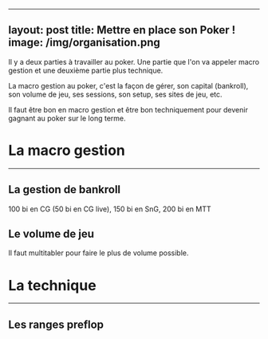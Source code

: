 
---
layout: post
title: Mettre en place son Poker !
image: /img/organisation.png
---
Il y a deux parties à travailler au poker. Une partie que l'on va appeler macro gestion et  une deuxième partie plus technique.

La macro gestion au poker, c'est la façon de gérer, son capital (bankroll), son volume de jeu, ses sessions, son setup, ses sites de jeu, etc.

Il faut être bon en macro gestion et être bon techniquement pour devenir gagnant au poker sur le long terme.

# La macro gestion
---
## La gestion de bankroll
100 bi en CG (50 bi en CG live), 150 bi en SnG, 200 bi en MTT

## Le volume de jeu
Il faut multitabler pour faire le plus de volume possible.

# La technique
---
## Les ranges preflop
<!--stackedit_data:
eyJoaXN0b3J5IjpbLTM1MTA5NDAwOCwtMTM0ODkzNTU2MiwxOD
ExMjA5NjUxLC04NjU1MjM0NjMsLTUyNjk2ODg2NywtMjkyMDU4
ODEwXX0=
-->